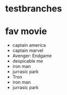 # testbranches

# fav movie
- captain america 
- captain marvel
- Avenger: Endgame
- despicable me
- iron man 
- jurrasic park
- Tron
- iron man 
- jurrasic park
